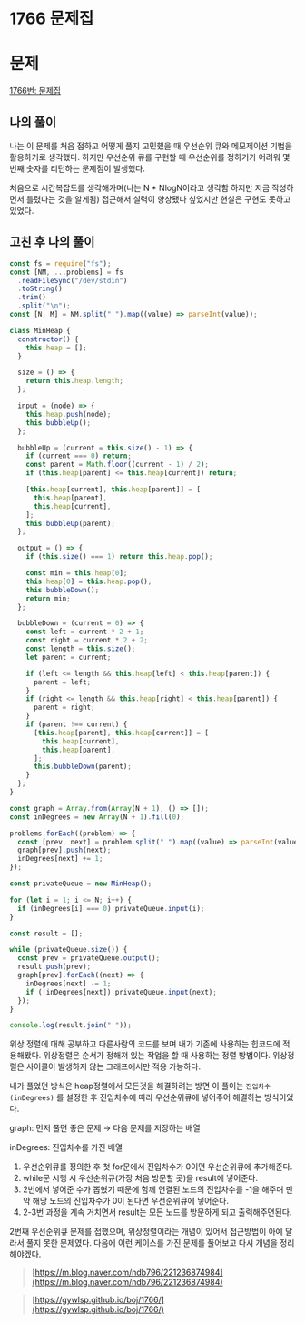 # 1766 문제집

# 문제

[1766번: 문제집](https://www.acmicpc.net/problem/1766)

## 나의 풀이

나는 이 문제를 처음 접하고 어떻게 풀지 고민했을 때 우선순위 큐와 메모제이션 기법을 활용하기로 생각했다. 하지만 우선순위 큐를 구현할 때 우선순위를 정하기가 어려워 몇 번째 숫자를 리턴하는 문제점이 발생했다.

 처음으로 시간복잡도를 생각해가며(나는 N * NlogN이라고 생각함 하지만 지금 작성하면서 틀렸다는 것을 알게됨) 접근해서 실력이 향상됐나 싶었지만 현실은 구현도 못하고 있었다.

## 고친 후 나의 풀이

```jsx
const fs = require("fs");
const [NM, ...problems] = fs
  .readFileSync("/dev/stdin")
  .toString()
  .trim()
  .split("\n");
const [N, M] = NM.split(" ").map((value) => parseInt(value));

class MinHeap {
  constructor() {
    this.heap = [];
  }

  size = () => {
    return this.heap.length;
  };

  input = (node) => {
    this.heap.push(node);
    this.bubbleUp();
  };

  bubbleUp = (current = this.size() - 1) => {
    if (current === 0) return;
    const parent = Math.floor((current - 1) / 2);
    if (this.heap[parent] <= this.heap[current]) return;

    [this.heap[current], this.heap[parent]] = [
      this.heap[parent],
      this.heap[current],
    ];
    this.bubbleUp(parent);
  };

  output = () => {
    if (this.size() === 1) return this.heap.pop();

    const min = this.heap[0];
    this.heap[0] = this.heap.pop();
    this.bubbleDown();
    return min;
  };

  bubbleDown = (current = 0) => {
    const left = current * 2 + 1;
    const right = current * 2 + 2;
    const length = this.size();
    let parent = current;

    if (left <= length && this.heap[left] < this.heap[parent]) {
      parent = left;
    }
    if (right <= length && this.heap[right] < this.heap[parent]) {
      parent = right;
    }
    if (parent !== current) {
      [this.heap[parent], this.heap[current]] = [
        this.heap[current],
        this.heap[parent],
      ];
      this.bubbleDown(parent);
    }
  };
}

const graph = Array.from(Array(N + 1), () => []);
const inDegrees = new Array(N + 1).fill(0);

problems.forEach((problem) => {
  const [prev, next] = problem.split(" ").map((value) => parseInt(value));
  graph[prev].push(next);
  inDegrees[next] += 1;
});

const privateQueue = new MinHeap();

for (let i = 1; i <= N; i++) {
  if (inDegrees[i] === 0) privateQueue.input(i);
}

const result = [];

while (privateQueue.size()) {
  const prev = privateQueue.output();
  result.push(prev);
  graph[prev].forEach((next) => {
    inDegrees[next] -= 1;
    if (!inDegrees[next]) privateQueue.input(next);
  });
}

console.log(result.join(" "));
```

위상 정렬에 대해 공부하고 다른사람의 코드를 보며 내가 기존에 사용하는 힙코드에 적용해봤다. 위상정렬은 순서가 정해져 있는 작업을 할 때 사용하는 정렬 방법이다. 위상정렬은 사이클이 발생하지 않는 그래프에서만 적용 가능하다. 

내가 풀었던 방식은 heap정렬에서 모든것을 해결하려는 방면 이 풀이는 `진입차수(inDegrees)` 를 설정한 후 진입차수에 따라 우선순위큐에 넣어주어 해결하는 방식이었다.

graph: 먼저 풀면 좋은 문제 → 다음 문제를 저장하는 배열

inDegrees: 진입차수를 가진 배열

1. 우선순위큐를 정의한 후 첫 for문에서 진입차수가 0이면 우선순위큐에 추가해준다.
2. while문 시행 시 우선순위큐(가장 처음 방문할 곳)을 result에 넣어준다.
3. 2번에서 넣어준 수가 뽑혔기 때문에 함께 연결된 노드의 진입차수를 -1을 해주며 만약 해당 노드의 진입차수가 0이 된다면 우선순위큐에 넣어준다.
4. 2-3번 과정을 계속 거치면서 result는 모든 노드를 방문하게 되고 출력해주면된다. 

 

2번째 우선순위큐 문제를 접했으며, 위상정렬이라는 개념이 있어서 접근방법이 아예 달라서 풀지 못한 문제였다. 다음에 이런 케이스를 가진 문제를 풀어보고 다시 개념을 정리해야겠다.  

> [https://m.blog.naver.com/ndb796/221236874984](https://m.blog.naver.com/ndb796/221236874984)

> [https://gywlsp.github.io/boj/1766/](https://gywlsp.github.io/boj/1766/)